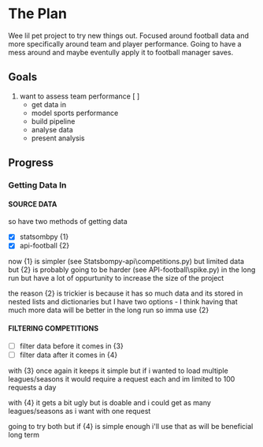 # The Plan

Wee lil pet project to try new things out. Focused around football data and more specifically around team and player performance. Going to have a mess around and maybe eventully apply it to football manager saves.

## Goals

1. want to assess team performance [ ]
    - get data in
    - model sports performance
    - build pipeline
    - analyse data
    - present analysis

## Progress

### Getting Data In

#### SOURCE DATA
so have two methods of getting data
- [x] statsombpy {1}
- [x] api-football {2}

now {1} is simpler (see Statsbompy-api\competitions.py) but limited data but {2} is probably going to be harder (see API-football\spike.py) in the long run but have a lot of oppurtunity to increase the size of the project

the reason {2} is trickier is because it has so much data and its stored in nested lists and dictionaries but I have two options - I think having that much more data will be better in the long run so imma use {2}

####  FILTERING COMPETITIONS
- [ ] filter data before it comes in {3}
- [ ] filter data after it comes in {4}

with {3} once again it keeps it simple but if i wanted to load multiple leagues/seasons it would require a request each and im limited to 100 requests a day

with {4} it gets a bit ugly but is doable and i could get as many leagues/seasons as i want with one request

going to try both but if {4} is simple enough i'll use that as will be beneficial long term

